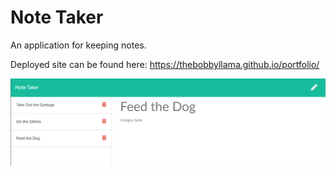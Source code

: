 # Note Taker
An application for keeping notes.

Deployed site can be found here:
https://thebobbyllama.github.io/portfolio/

![Project Screenshot](/snapshot.png?raw=true)